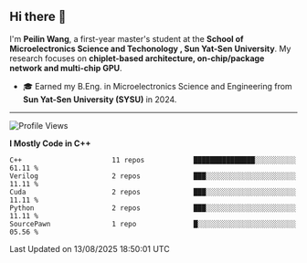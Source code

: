 ## Hi there 👋

I'm **Peilin Wang**, a first-year master's student at the **School of Microelectronics Science and Techonology , Sun Yat-Sen University**. My research focuses on **chiplet-based architecture, on-chip/package network and multi-chip GPU**.

- 🎓 Earned my B.Eng. in Microelectronics Science and Engineering from **Sun Yat-Sen University (SYSU)** in 2024.

---

<!--START_SECTION:waka-->
![Profile Views](http://img.shields.io/badge/Profile%20Views-83-blue)

**I Mostly Code in C++** 

```text
C++                      11 repos            ███████████████░░░░░░░░░░   61.11 % 
Verilog                  2 repos             ███░░░░░░░░░░░░░░░░░░░░░░   11.11 % 
Cuda                     2 repos             ███░░░░░░░░░░░░░░░░░░░░░░   11.11 % 
Python                   2 repos             ███░░░░░░░░░░░░░░░░░░░░░░   11.11 % 
SourcePawn               1 repo              █░░░░░░░░░░░░░░░░░░░░░░░░   05.56 % 
```




 Last Updated on 13/08/2025 18:50:01 UTC
<!--END_SECTION:waka-->
